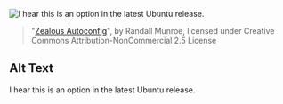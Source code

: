 ![I hear this is an option in the latest Ubuntu release.](https://imgs.xkcd.com/comics/zealous_autoconfig.png)
> "[Zealous Autoconfig](https://xkcd.com/416/)", by Randall Munroe, licensed under Creative Commons Attribution-NonCommercial 2.5 License

## Alt Text
I hear this is an option in the latest Ubuntu release.
